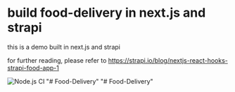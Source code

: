 # build food-delivery in next.js and strapi

this is a demo built in next.js and strapi

for further reading, please refer to <https://strapi.io/blog/nextjs-react-hooks-strapi-food-app-1>

![Node.js CI](https://github.com/hdouhua/next-strapi-food-delivery/workflows/Node.js%20CI/badge.svg)
"# Food-Delivery" 
"# Food-Delivery" 
